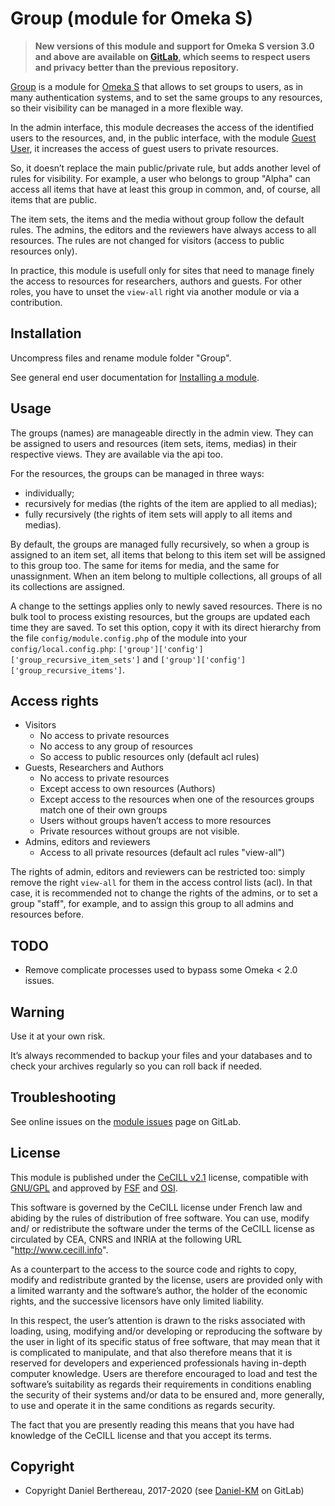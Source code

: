 Group (module for Omeka S)
==========================

> __New versions of this module and support for Omeka S version 3.0 and above
> are available on [GitLab], which seems to respect users and privacy better
> than the previous repository.__

[Group] is a module for [Omeka S] that allows to set groups to users, as in many
authentication systems, and to set the same groups to any resources, so their
visibility can be managed in a more flexible way.

In the admin interface, this module decreases the access of the identified users
to the resources, and, in the public interface, with the module [Guest User], it
increases the access of guest users to private resources.

So, it doesn’t replace the main public/private rule, but adds another level of
rules for visibility. For example, a user who belongs to group "Alpha" can
access all items that have at least this group in common, and, of course, all
items that are public.

The item sets, the items and the media without group follow the default rules.
The admins, the editors and the reviewers have always access to all resources.
The rules are not changed for visitors (access to public resources only).

In practice, this module is usefull only for sites that need to manage finely
the access to resources for researchers, authors and guests. For other roles,
you have to unset the `view-all` right via another module or via a contribution.


Installation
------------

Uncompress files and rename module folder "Group".

See general end user documentation for [Installing a module].


Usage
-----

The groups (names) are manageable directly in the admin view. They can be
assigned to users and resources (item sets, items, medias) in their respective
views. They are available via the api too.

For the resources, the groups can be managed in three ways:

- individually;
- recursively for medias (the rights of the item are applied to all medias);
- fully recursively (the rights of item sets will apply to all items and medias).

By default, the groups are managed fully recursively, so when a group is
assigned to an item set, all items that belong to this item set will be assigned
to this  group too. The same for items for media, and the same for unassignment.
When an item belong to multiple collections, all groups of all its collections
are assigned.

A change to the settings applies only to newly saved resources. There is no bulk
tool to process existing resources, but the groups are updated each time they
are saved. To set this option, copy it with its direct hierarchy from the file
`config/module.config.php` of the module into your `config/local.config.php`:
`['group']['config']['group_recursive_item_sets']` and `['group']['config']['group_recursive_items']`.


Access rights
-------------

- Visitors
    - No access to private resources
    - No access to any group of resources
    - So access to public resources only (default acl rules)
- Guests, Researchers and Authors
    - No access to private resources
    - Except access to own resources (Authors)
    - Except access to the resources when one of the resources groups match one
    of their own groups
    - Users without groups haven’t access to more resources
    - Private resources without groups are not visible.
- Admins, editors and reviewers
    - Access to all private resources (default acl rules "view-all")

The rights of admin, editors and reviewers can be restricted too: simply remove
the right `view-all` for them in the access control lists (acl). In that case,
it is recommended not to change the rights of the admins, or to set a group
"staff", for example, and to assign this group to all admins and resources
before.


TODO
----

- Remove complicate processes used to bypass some Omeka < 2.0 issues.


Warning
-------

Use it at your own risk.

It’s always recommended to backup your files and your databases and to check
your archives regularly so you can roll back if needed.


Troubleshooting
---------------

See online issues on the [module issues] page on GitLab.


License
-------

This module is published under the [CeCILL v2.1] license, compatible with
[GNU/GPL] and approved by [FSF] and [OSI].

This software is governed by the CeCILL license under French law and abiding by
the rules of distribution of free software. You can use, modify and/ or
redistribute the software under the terms of the CeCILL license as circulated by
CEA, CNRS and INRIA at the following URL "http://www.cecill.info".

As a counterpart to the access to the source code and rights to copy, modify and
redistribute granted by the license, users are provided only with a limited
warranty and the software’s author, the holder of the economic rights, and the
successive licensors have only limited liability.

In this respect, the user’s attention is drawn to the risks associated with
loading, using, modifying and/or developing or reproducing the software by the
user in light of its specific status of free software, that may mean that it is
complicated to manipulate, and that also therefore means that it is reserved for
developers and experienced professionals having in-depth computer knowledge.
Users are therefore encouraged to load and test the software’s suitability as
regards their requirements in conditions enabling the security of their systems
and/or data to be ensured and, more generally, to use and operate it in the same
conditions as regards security.

The fact that you are presently reading this means that you have had knowledge
of the CeCILL license and that you accept its terms.


Copyright
---------

* Copyright Daniel Berthereau, 2017-2020 (see [Daniel-KM] on GitLab)


[Group]: https://gitlab.com/Daniel-KM/Omeka-S-module-Group
[Omeka S]: https://omeka.org/s
[Guest User]: https://github.com/biblibre/omeka-s-module-GuestUser
[Installing a module]: http://dev.omeka.org/docs/s/user-manual/modules/#installing-modules
[module issues]: https://gitlab.com/Daniel-KM/Omeka-S-module-Group/-/issues
[CeCILL v2.1]: https://www.cecill.info/licences/Licence_CeCILL_V2.1-en.html
[GNU/GPL]: https://www.gnu.org/licenses/gpl-3.0.html
[FSF]: https://www.fsf.org
[OSI]: http://opensource.org
[GitLab]: https://gitlab.com/Daniel-KM
[Daniel-KM]: https://gitlab.com/Daniel-KM "Daniel Berthereau"
